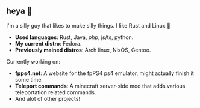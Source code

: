 ## heya 👋
I'm a silly guy that likes to make silly things. I like Rust and Linux 🦀

- **Used languages**: Rust, Java, _php_, js/ts, python.
- **My current distro**: Fedora.
- **Previously mained distros**: Arch linux, NixOS, Gentoo.


Currently working on: 
- **fpps4.net**: A website for the fpPS4 ps4 emulator, might actually finish it some time.
- **Teleport commands**: A minecraft server-side mod that adds various teleportation related commands.
- And alot of other projects!
